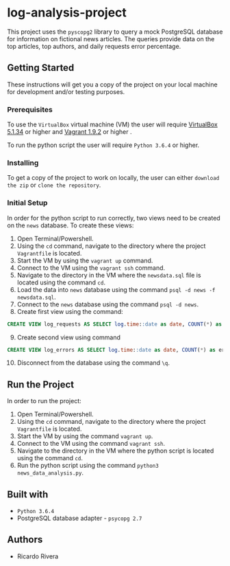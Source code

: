 # log-analysis-project
This project uses the `pyscopg2` library to query a mock PostgreSQL database for information on fictional news articles. 
The queries provide data on the top articles, top authors, and daily requests error percentage.

## Getting Started
These instructions will get you a copy of the project on your local machine for development and/or testing purposes.

### Prerequisites
To use the `VirtualBox` virtual machine (VM) the user will require [VirtualBox 5.1.34](https://www.virtualbox.org/wiki/Downloads)
or higher and [Vagrant 1.9.2](https://www.vagrantup.com/downloads.html) or higher . 

To run the python script the user will require `Python 3.6.4` or higher.

### Installing
To get a copy of the project to work on locally, the user can either `download the zip` or `clone the repository`.

### Initial Setup
In order for the python script to run correctly, two views need to be created on the `news` database. To create these views:
1) Open Terminal/Powershell.
2) Using the `cd` command, navigate to the directory where the project `Vagrantfile` is located.
3) Start the VM by using the `vagrant up` command.
4) Connect to the VM using the `vagrant ssh` command.
5) Navigate to the directory in the VM where the `newsdata.sql` file is located using the command `cd`.
6) Load the data into `news` database using the command `psql -d news -f newsdata.sql`.
7) Connect to the `news` database using the command `psql -d news`.
8) Create first view using the command: 
```sql
CREATE VIEW log_requests AS SELECT log.time::date as date, COUNT(*) as total FROM log GROUP BY log.time::date ORDER BY log.time::date;
```
9) Create second view using command
```sql
CREATE VIEW log_errors AS SELECT log.time::date as date, COUNT(*) as errors FROM log WHERE log.status != '200 OK' GROUP BY log.time::date  ORDER BY log.time::date;
```
10) Disconnect from the database using the command `\q`.

## Run the Project
In order to run the project:
1) Open Terminal/Powershell.
2) Using the `cd` command, navigate to the directory where the project `Vagrantfile` is located.
3) Start the VM by using the command `vagrant up`.
4) Connect to the VM using the command `vagrant ssh`.
5) Navigate to the directory in the VM where the python script is located using the command `cd`.
6) Run the python script using the command `python3 news_data_analysis.py`.

## Built with
* `Python 3.6.4`
* PostgreSQL database adapter - `psycopg 2.7`

## Authors
* Ricardo Rivera